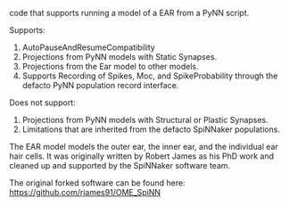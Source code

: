 code that supports running a model of a EAR from a PyNN script.

Supports:
1. AutoPauseAndResumeCompatibility
2. Projections from PyNN models with Static Synapses.
3. Projections from the Ear model to other models.
4. Supports Recording of Spikes, Moc, and SpikeProbability through the
defacto PyNN population record interface.


Does not support:
1. Projections from PyNN models with Structural or Plastic Synapses.
2. Limitations that are inherited from the defacto SpiNNaker populations.

The EAR model models the outer ear, the inner ear, and the individual ear hair
cells. It was originally written by Robert James as his PhD work and cleaned
up and supported by the SpiNNaker software team.

The original forked software can be found here:
https://github.com/rjames91/OME_SpiNN
